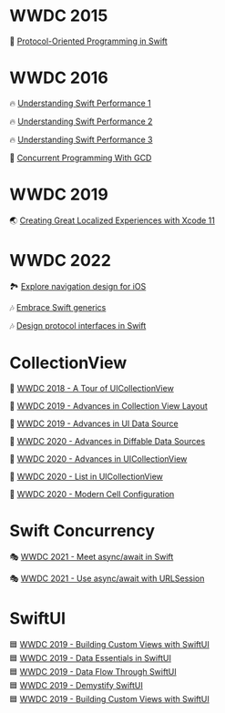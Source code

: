 # WWDC 2015     
🔧 [Protocol-Oriented Programming in Swift](https://github.com/lxodud/WWWDDCC/blob/main/WWDC%202015/Protocol-Oriented%20Programming%20in%20Swift.md)

# WWDC 2016
🔥 [Understanding Swift Performance 1](https://github.com/lxodud/WWWDDCC/blob/main/WWDC%202016/Understanding%20Swift%20Performance%201.md)  

🔥 [Understanding Swift Performance 2](https://github.com/lxodud/WWWDDCC/blob/main/WWDC%202016/Understanding%20Swift%20Performance%202.md)

🔥 [Understanding Swift Performance 3](https://github.com/lxodud/WWWDDCC/blob/main/WWDC%202016/Understanding%20Swift%20Performance%203.md)

🧵 [Concurrent Programming With GCD](https://github.com/lxodud/WWWDDCC/blob/main/WWDC%202016/Concurrent%20Programming%20With%20GCD.md)

# WWDC 2019
🌏 [Creating Great Localized Experiences with Xcode 11](https://github.com/lxodud/WWWDDCC/blob/main/WWDC%202019/Creating%20Great%20Localized%20Experiences%20with%20Xcode%2011.md)

# WWDC 2022
🏞️ [Explore navigation design for iOS](https://github.com/lxodud/WWWDDCC/blob/main/WWDC%202022/Explore%20navigation%20design%20for%20iOS.md)

🎶 [Embrace Swift generics](https://github.com/lxodud/WWWDDCC/blob/main/WWDC%202022/Embrace%20Swift%20generics.md)

🎶 [Design protocol interfaces in Swift](https://github.com/lxodud/WWWDDCC/blob/main/WWDC%202022/Design%20protocol%20interfaces%20in%20Swift.md)

# CollectionView
🎄 [WWDC 2018 - A Tour of UICollectionView](https://github.com/lxodud/WWWDDCC/blob/main/CollectionView/%5BWWDC%202018%5D%20A%20Tour%20of%20UICollectionView.md)

🎄 [WWDC 2019 - Advances in Collection View Layout](https://github.com/lxodud/WWWDDCC/blob/main/CollectionView/%5BWWDC%202019%5D%20Advances%20in%20Collection%20View%20Layout.md)

🎄 [WWDC 2019 - Advances in UI Data Source](https://github.com/lxodud/WWWDDCC/blob/main/CollectionView/%5BWWDC%202019%5D%20Advances%20in%20UI%20Data%20Source.md)

🎄 [WWDC 2020 - Advances in Diffable Data Sources](https://github.com/lxodud/WWWDDCC/blob/main/CollectionView/%5BWWDC%202020%5D%20Advances%20in%20Diffable%20Data%20Sources.md)

🎄 [WWDC 2020 - Advances in UICollectionView](https://github.com/lxodud/WWWDDCC/blob/main/CollectionView/%5BWWDC%202020%5D%20Advances%20in%20UICollectionView.md)

🎄 [WWDC 2020 - List in UICollectionView](https://github.com/lxodud/WWWDDCC/blob/main/CollectionView/%5BWWDC%202020%5D%20List%20in%20UICollectionView.md)

🎄 [WWDC 2020 - Modern Cell Configuration](https://github.com/lxodud/WWWDDCC/blob/main/CollectionView/%5BWWDC%202020%5D%20Modern%20Cell%20Configuration.md)

# Swift Concurrency
🎭 [WWDC 2021 - Meet async/await in Swift](https://github.com/lxodud/WWWDDCC/blob/main/Swift%20Concurrency/Meet%20async-await%20in%20Swift.md)

🎭 [WWDC 2021 - Use async/await with URLSession](https://github.com/lxodud/WWWDDCC/blob/main/Swift%20Concurrency/Use%20async-await%20with%20URLSession.md)

# SwiftUI
🟦 [WWDC 2019 - Building Custom Views with SwiftUI](https://github.com/lxodud/WWWDDCC/blob/main/SwiftUI/%5BWWDC%202019%5D%20Building%20Custom%20Views%20with%20SwiftUI)  
🟦 [WWDC 2019 - Data Essentials in SwiftUI](https://github.com/lxodud/WWWDDCC/blob/main/SwiftUI/%5BWWDC%202019%5D%20Data%20Essentials%20in%20SwiftUI)  
🟦 [WWDC 2019 - Data Flow Through SwiftUI](https://github.com/lxodud/WWWDDCC/blob/main/SwiftUI/%5BWWDC%202019%5D%20Data%20Flow%20Through%20SwiftUI)  
🟦 [WWDC 2019 - Demystify SwiftUI](https://github.com/lxodud/WWWDDCC/blob/main/SwiftUI/%5BWWDC%202019%5D%20Demystify%20SwiftUI)  
🟦 [WWDC 2019 - Building Custom Views with SwiftUI](https://github.com/lxodud/WWWDDCC/blob/main/SwiftUI/%5BWWDC%202019%5D%20Integrating%20SwiftUI)  

